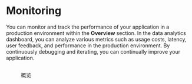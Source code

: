 # Monitoring

You can monitor and track the performance of your application in a production environment within the **Overview** section. In the data analytics dashboard, you can analyze various metrics such as usage costs, latency, user feedback, and performance in the production environment. By continuously debugging and iterating, you can continually improve your application.

<figure><img src="https://assets-docs.dify.ai/img/en/monitoring/d7f523406c4487f4fa8d83265cfafd26.webp" alt=""><figcaption><p>概览</p></figcaption></figure>
